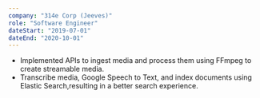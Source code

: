 ```yaml
---
company: "314e Corp (Jeeves)"
role: "Software Engineer"
dateStart: "2019-07-01"
dateEnd: "2020-10-01"
---
```

- Implemented APIs to ingest media and process them using FFmpeg to create streamable media.
- Transcribe media, Google Speech to Text, and index documents using Elastic Search,resulting in a better search experience. 